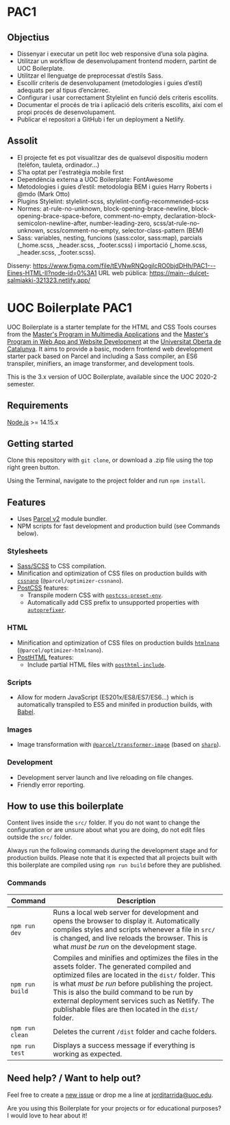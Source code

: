 # PAC1

## Objectius

- Dissenyar i executar un petit lloc web responsive d’una sola pàgina.
- Utilitzar un workflow de desenvolupament frontend modern, partint de UOC Boilerplate.
- Utilitzar el llenguatge de preprocessat d’estils Sass.
- Escollir criteris de desenvolupament (metodologies i guies d’estil) adequats per al tipus d’encàrrec.
- Configurar i usar correctament Stylelint en funció dels criteris escollits.
- Documentar el procés de tria i aplicació dels criteris escollits, així com el propi procés de desenvolupament.
- Publicar el repositori a GitHub i fer un deployment a Netlify.

## Assolit

- El projecte fet es pot visualitzar des de qualsevol dispositiu modern (telèfon, tauleta, ordinador…)
- S'ha optat per l'estratègia mobile first
- Dependència externa a UOC Boilerplate: FontAwesome
- Metodologies i guies d’estil: metodologia BEM i guies Harry Roberts i @mdo (Mark Otto)
- Plugins Stylelint: stylelint-scss, stylelint-config-recommended-scss
- Normes: at-rule-no-unknown, block-opening-brace-newline, block-opening-brace-space-before, comment-no-empty, declaration-block-semicolon-newline-after,
  number-leading-zero, scss/at-rule-no-unknown, scss/comment-no-empty, selector-class-pattern (BEM)
- Sass: variables, nesting, funcions (sass:color, sass:map), parcials (_home.scss, _header.scss, _footer.scss) i importació (_home.scss, _header.scss, _footer.scss).

Disseny: https://www.figma.com/file/tEVNwRNQogjlcRO0bjdDHh/PAC1---Eines-HTML-II?node-id=0%3A1
URL web pública: https://main--dulcet-salmiakki-321323.netlify.app/



# UOC Boilerplate PAC1

UOC Boilerplate is a starter template for the HTML and CSS Tools courses from the [Master's Program in Multimedia Applications](https://estudis.uoc.edu/ca/masters-universitaris/aplicacions-multimedia/presentacio) and the [Master's Program in Web App and Website Development](https://estudis.uoc.edu/ca/masters-universitaris/desenvolupament-llocs-aplicacions-web/presentacio) at the [Universitat Oberta de Catalunya](https://www.uoc.edu). It aims to provide a basic, modern frontend web development starter pack based on Parcel and including a Sass compiler, an ES6 transpiler, minifiers, an image transformer, and development tools.

This is the 3.x version of UOC Boilerplate, available since the UOC 2020-2 semester.

## Requirements

[Node.js](http://nodejs.org/) >= 14.15.x

## Getting started

Clone this repository with `git clone`, or download a .zip file using the top right green button.

Using the Terminal, navigate to the project folder and run `npm install`.

## Features

- Uses [Parcel v2](https://parceljs.org) module bundler.
- NPM scripts for fast development and production build (see Commands below).

### Stylesheets

- [Sass/SCSS](https://sass-lang.com) to CSS compilation.
- Minification and optimization of CSS files on production builds with [`cssnano`](https://github.com/cssnano/cssnano) (`@parcel/optimizer-cssnano`).
- [PostCSS](https://postcss.org/) features:
  - Transpile modern CSS with [`postcss-preset-env`](https://preset-env.cssdb.org/features).
  - Automatically add CSS prefix to unsupported properties with [`autoprefixer`](https://autoprefixer.github.io/).

### HTML

- Minification and optimization of CSS files on production builds [`htmlnano`](https://github.com/posthtml/htmlnano) (`@parcel/optimizer-htmlnano`).
- [PostHTML](https://github.com/posthtml/posthtml) features:
  - Include partial HTML files with [`posthtml-include`](https://github.com/posthtml/posthtml-include).

### Scripts

- Allow for modern JavaScript (ES201x/ES8/ES7/ES6…) which is automatically transpiled to ES5 and minifed in production builds, with [Babel](https://babeljs.io/).

### Images

- Image transformation with [`@parcel/transformer-image`](https://parceljs.org/recipes/image/) (based on [`sharp`](https://sharp.pixelplumbing.com/)).

### Development

- Development server launch and live reloading on file changes.
- Friendly error reporting.

## How to use this boilerplate

Content lives inside the `src/` folder. If you do not want to change the configuration or are unsure about what you are doing, do not edit files outside the `src/` folder.

Always run the following commands during the development stage and for production builds. Please note that it is expected that all projects built with this boilerplate are compiled using `npm run build` before they are published.

### Commands

| Command         | Description                                                                                                                                                                                                                                                                                                                                                         |
| --------------- | ------------------------------------------------------------------------------------------------------------------------------------------------------------------------------------------------------------------------------------------------------------------------------------------------------------------------------------------------------------------- |
| `npm run dev`   | Runs a local web server for development and opens the browser to display it. Automatically compiles styles and scripts whenever a file in `src/` is changed, and live reloads the browser. This is what _must be run_ on the development stage.                                                                                                                     |
| `npm run build` | Compiles and minifies and optimizes the files in the assets folder. The generated compiled and optimized files are located in the `dist/` folder. This is what _must be run_ before publishing the project. This is also the build command to be run by external deployment services such as Netlify. The publishable files are then located in the `dist/` folder. |
| `npm run clean` | Deletes the current `/dist` folder and cache folders.                                                                                                                                                                                                                                                                                                               |
| `npm run test`  | Displays a success message if everything is working as expected.                                                                                                                                                                                                                                                                                                    |

## Need help? / Want to help out?

Feel free to create a [new issue](https://github.com/uoc-advanced-html-css/uoc-boilerplate/issues/new/) or drop me a line at jorditarrida@uoc.edu.

Are you using this Boilerplate for your projects or for educational purposes? I would love to hear about it!
